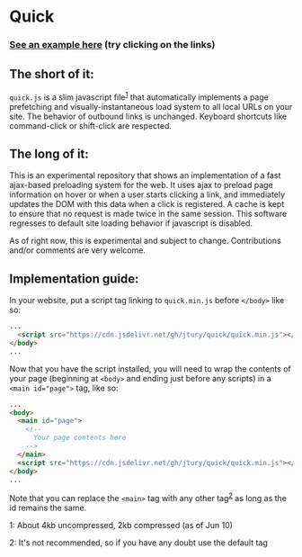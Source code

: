 # Quick
### [See an example here](https://jtury.github.io/quick/) (try clicking on the links)
## The short of it:
`quick.js` is a slim javascript file<sup>[1](#fn-1)</sup> that automatically implements a page prefetching and visually-instantaneous load system to all local URLs on your site. The behavior of outbound links is unchanged. Keyboard shortcuts like command-click or shift-click are respected.

## The long of it:
This is an experimental repository that shows an implementation of a fast ajax-based preloading system for the web. It uses ajax to preload page information on hover or when a user starts clicking a link, and immediately updates the DOM with this data when a click is registered. A cache is kept to ensure that no request is made twice in the same session. This software regresses to default site loading behavior if javascript is disabled.

As of right now, this is experimental and subject to change. Contributions and/or comments are very welcome.

## Implementation guide:
In your website, put a script tag linking to `quick.min.js` before `</body>` like so:
```html
...
  <script src="https://cdn.jsdelivr.net/gh/jtury/quick/quick.min.js"></script>
</body>
...
```
Now that you have the script installed, you will need to wrap the contents of your page (beginning at `<body>` and ending just before any scripts) in a `<main id="page">` tag, like so:
```html
...
<body>
  <main id="page">
    <!--
      Your page contents here
    -->
  </main>
  <script src="https://cdn.jsdelivr.net/gh/jtury/quick/quick.min.js"></script>
</body>
...
```
Note that you can replace the `<main>` tag with any other tag<sup>[2](#fn-2)</sup> as long as the id remains the same.

<a name="fn-1">1</a>: About 4kb uncompressed, 2kb compressed (as of Jun 10)

<a name="fn-2">2</a>: It's not recommended, so if you have any doubt use the default tag